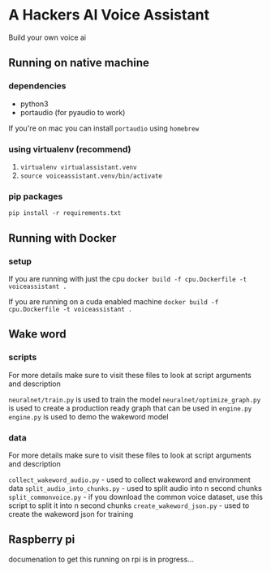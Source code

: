 # A Hackers AI Voice Assistant
Build your own voice ai


## Running on native machine
### dependencies
* python3
* portaudio (for pyaudio to work) 

If you're on mac you can install `portaudio` using `homebrew`

### using virtualenv (recommend)
1. `virtualenv virtualassistant.venv`
2. `source voiceassistant.venv/bin/activate`

### pip packages
`pip install -r requirements.txt` 

## Running with Docker
### setup
If you are running with just the cpu
`docker build -f cpu.Dockerfile -t voiceassistant .`

If you are running on a cuda enabled machine 
`docker build -f cpu.Dockerfile -t voiceassistant .`

## Wake word

### scripts
For more details make sure to visit these files to look at script arguments and description

`neuralnet/train.py` is used to train the model
`neuralnet/optimize_graph.py` is used to create a production ready graph that can be used in `engine.py`
`engine.py` is used to demo the wakeword model

### data
For more details make sure to visit these files to look at script arguments and description

`collect_wakeword_audio.py` - used to collect wakeword and environment data
`split_audio_into_chunks.py` - used to split audio into n second chunks
`split_commonvoice.py` - if you download the common voice dataset, use this script to split it into n second chunks
`create_wakeword_json.py` - used to create the wakeword json for training

## Raspberry pi
documenation to get this running on rpi is in progress...